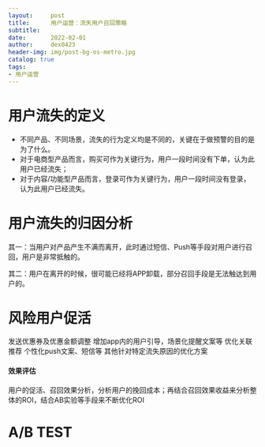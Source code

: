 ```yaml
---
layout:     post
title:      用户运营：流失用户召回策略
subtitle:   
date:       2022-02-01
author:     dex0423
header-img: img/post-bg-os-metro.jpg
catalog: true
tags:
- 用户运营
---
```


# 用户流失的定义

- 不同产品、不同场景，流失的行为定义均是不同的，关键在于做预警的目的是为了什么。
- 对于电商型产品而言，购买可作为关键行为，用户一段时间没有下单，认为此用户已经流失；
- 对于内容/功能型产品而言，登录可作为关键行为，用户一段时间没有登录，认为此用户已经流失。


# 用户流失的归因分析



其一：当用户对产品产生不满而离开，此时通过短信、Push等手段对用户进行召回，用户是非常抵触的。

其二：用户在离开的时候，很可能已经将APP卸载，部分召回手段是无法触达到用户的。

# 风险用户促活

发送优惠券及优惠金额调整
增加app内的用户引导，场景化提醒文案等
优化关联推荐
个性化push文案、短信等
其他针对特定流失原因的优化方案

#### 效果评估
用户的促活、召回效果分析，分析用户的挽回成本；再结合召回效果收益来分析整体的ROI，结合AB实验等手段来不断优化ROI

# A/B TEST